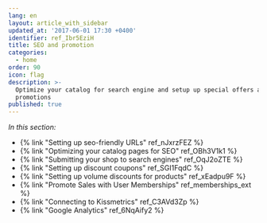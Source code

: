 ```yaml
---
lang: en
layout: article_with_sidebar
updated_at: '2017-06-01 17:30 +0400'
identifier: ref_Ibr5EziH
title: SEO and promotion
categories:
  - home
order: 90
icon: flag
description: >-
  Optimize your catalog for search engine and setup up special offers and
  promotions
published: true
---
```



_In this section:_

*   {% link "Setting up seo-friendly URLs" ref_nJxrzFEZ %}
*   {% link "Optimizing your catalog pages for SEO" ref_OBh3V1k1 %}
*   {% link "Submitting your shop to search engines" ref_OqJ2oZTE %}
*   {% link "Setting up discount coupons" ref_SGI1FqdC %}
*   {% link "Setting up volume discounts for products" ref_xEadpu9F %}
*   {% link "Promote Sales with User Memberships" ref_memberships_ext %}
*   {% link "Connecting to Kissmetrics" ref_C3AVd3Zp %}
*   {% link "Google Analytics" ref_6NqAify2 %}
